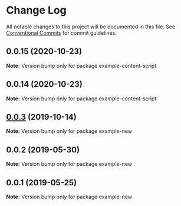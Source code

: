 # Change Log

All notable changes to this project will be documented in this file.
See [Conventional Commits](https://conventionalcommits.org) for commit guidelines.

## 0.0.15 (2020-10-23)

**Note:** Version bump only for package example-content-script





## 0.0.14 (2020-10-23)

**Note:** Version bump only for package example-content-script





## [0.0.3](https://github.com/error-reporter/bexer/compare/example-new@0.0.2...example-new@0.0.3) (2019-10-14)

**Note:** Version bump only for package example-new





## 0.0.2 (2019-05-30)

**Note:** Version bump only for package example-new





## 0.0.1 (2019-05-25)

**Note:** Version bump only for package example-new
